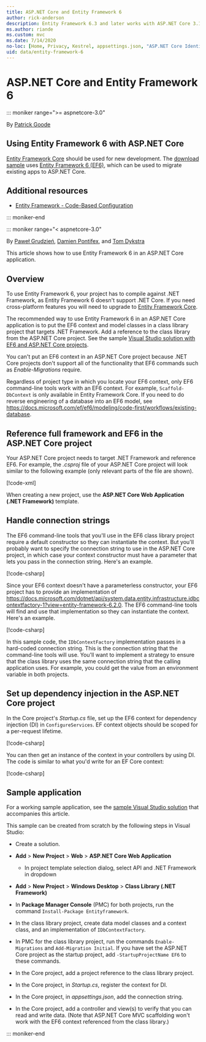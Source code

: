 ```yaml
---
title: ASP.NET Core and Entity Framework 6
author: rick-anderson
description: Entity Framework 6.3 and later works with ASP.NET Core 3.1 and later.
ms.author: riande
ms.custom: mvc
ms.date: 7/14/2020
no-loc: [Home, Privacy, Kestrel, appsettings.json, "ASP.NET Core Identity", cookie, Cookie, Blazor, "Identity", "Let's Encrypt", Razor, SignalR]
uid: data/entity-framework-6
---
```

# ASP.NET Core and Entity Framework 6
::: moniker range=">= aspnetcore-3.0"

By [Patrick Goode](https://github.com/attrib75)

## Using Entity Framework 6 with ASP.NET Core

[Entity Framework Core](/ef/) should be used for new development. The [download sample](https://github.com/dotnet/AspNetCore.Docs/tree/main/aspnetcore/data/entity-framework-6/3.xsample) uses [Entity Framework 6 (EF6)](/ef/ef6), which can be used to migrate existing apps to ASP.NET Core.

## Additional resources

* [Entity Framework - Code-Based Configuration](/ef/ef6/fundamentals/configuring/code-based)

::: moniker-end

::: moniker range="< aspnetcore-3.0"

By [Paweł Grudzień](https://github.com/pgrudzien12), [Damien Pontifex](https://github.com/DamienPontifex), and [Tom Dykstra](https://github.com/tdykstra)

This article shows how to use Entity Framework 6 in an ASP.NET Core application.	

## Overview	

To use Entity Framework 6, your project has to compile against .NET Framework, as Entity Framework 6 doesn't support .NET Core. If you need cross-platform features you will need to upgrade to [Entity Framework Core](/ef/).	

The recommended way to use Entity Framework 6 in an ASP.NET Core application is to put the EF6 context and model classes in a class library project that targets .NET Framework. Add a reference to the class library from the ASP.NET Core project. See the sample [Visual Studio solution with EF6 and ASP.NET Core projects](https://github.com/dotnet/AspNetCore.Docs/tree/main/aspnetcore/data/entity-framework-6/sample/).	

You can't put an EF6 context in an ASP.NET Core project because .NET Core projects don't support all of the functionality that EF6 commands such as *Enable-Migrations* require.	

Regardless of project type in which you locate your EF6 context, only EF6 command-line tools work with an EF6 context. For example, `Scaffold-DbContext` is only available in Entity Framework Core. If you need to do reverse engineering of a database into an EF6 model, see <https://docs.microsoft.com/ef/ef6/modeling/code-first/workflows/existing-database>.	

## Reference full framework and EF6 in the ASP.NET Core project	

Your ASP.NET Core project needs to target .NET Framework and reference EF6. For example, the *.csproj* file of your ASP.NET Core project will look similar to the following example (only relevant parts of the file are shown).	

[!code-xml[](entity-framework-6/sample/MVCCore/MVCCore.csproj?range=3-9&highlight=2)]	

When creating a new project, use the **ASP.NET Core Web Application (.NET Framework)** template.	

## Handle connection strings	

The EF6 command-line tools that you'll use in the EF6 class library project require a default constructor so they can instantiate the context. But you'll probably want to specify the connection string to use in the ASP.NET Core project, in which case your context constructor must have a parameter that lets you pass in the connection string. Here's an example.	

[!code-csharp[](entity-framework-6/sample/EF6/SchoolContext.cs?name=snippet_Constructor)]	

Since your EF6 context doesn't have a parameterless constructor, your EF6 project has to provide an implementation of <https://docs.microsoft.com/dotnet/api/system.data.entity.infrastructure.idbcontextfactory-1?view=entity-framework-6.2.0>. The EF6 command-line tools will find and use that implementation so they can instantiate the context. Here's an example.	

[!code-csharp[](entity-framework-6/sample/EF6/SchoolContextFactory.cs?name=snippet_IDbContextFactory)]	

In this sample code, the `IDbContextFactory` implementation passes in a hard-coded connection string. This is the connection string that the command-line tools will use. You'll want to implement a strategy to ensure that the class library uses the same connection string that the calling application uses. For example, you could get the value from an environment variable in both projects.	

## Set up dependency injection in the ASP.NET Core project	

In the Core project's *Startup.cs* file, set up the EF6 context for dependency injection (DI) in `ConfigureServices`. EF context objects should be scoped for a per-request lifetime.	

[!code-csharp[](entity-framework-6/sample/MVCCore/Startup.cs?name=snippet_ConfigureServices&highlight=5)]	

You can then get an instance of the context in your controllers by using DI. The code is similar to what you'd write for an EF Core context:	

[!code-csharp[](entity-framework-6/sample/MVCCore/Controllers/StudentsController.cs?name=snippet_ContextInController)]	

## Sample application	

For a working sample application, see the [sample Visual Studio solution](https://github.com/dotnet/AspNetCore.Docs/tree/main/aspnetcore/data/entity-framework-6/sample/) that accompanies this article.	

This sample can be created from scratch by the following steps in Visual Studio:	

* Create a solution.	

* **Add** > **New Project** > **Web** > **ASP.NET Core Web Application**	
  * In project template selection dialog, select API and .NET Framework in dropdown	

* **Add** > **New Project** > **Windows Desktop** > **Class Library (.NET Framework)**	

* In **Package Manager Console** (PMC) for both projects, run the command `Install-Package Entityframework`.	

* In the class library project, create data model classes and a context class, and an implementation of `IDbContextFactory`.	

* In PMC for the class library project, run the commands `Enable-Migrations` and `Add-Migration Initial`. If you have set the ASP.NET Core project as the startup project, add `-StartupProjectName EF6` to these commands.	

* In the Core project, add a project reference to the class library project.	

* In the Core project, in *Startup.cs*, register the context for DI.	

* In the Core project, in *appsettings.json*, add the connection string.	

* In the Core project, add a controller and view(s) to verify that you can read and write data. (Note that ASP.NET Core MVC scaffolding won't work with the EF6 context referenced from the class library.)

::: moniker-end

